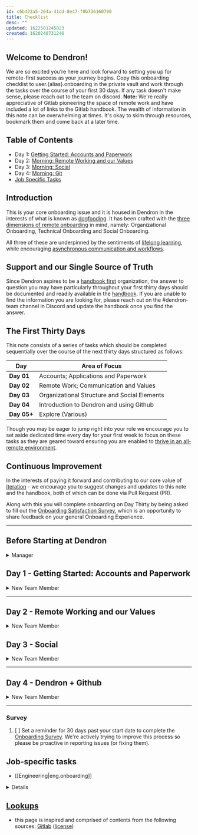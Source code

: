 ```yaml
---
id: c6b422a5-204a-41dd-8e47-f0b736160790
title: Checklist
desc: ""
updated: 1622501245023
created: 1620248731246
---
```


## Welcome to Dendron!

We are so excited you’re here and look forward to setting you up for remote-first success as your journey begins. Copy this onboarding checklist to user.{alias}.onboarding in the private vault and work through the tasks over the course of your first 30 days. If any task doesn't make sense, please reach out to the team on discord. **Note:** We're really appreciative of Gitlab pioneering the space of remote work and have included a lot of links to the Gitlab handbook. The wealth of information in this note can be overwhelming at times. It's okay to skim through resources, bookmark them and come back at a later time.

## Table of Contents

- Day 1: [Getting Started: Accounts and Paperwork](#day-1-getting-started-accounts-and-paperwork)
- Day 2: [Morning: Remote Working and our Values](#day-2-remote-working-and-our-values)
- Day 3: [Morning: Social](#day-3-social)
- Day 4: [Morning: Git](#day-4-git)
- [Job Specific Tasks](#job-specific-tasks)

## Introduction

This is your core onboarding issue and it is housed in Dendron in the interests of what is known as [dogfooding](https://about.gitlab.com/handbook/values/#dogfooding). It has been crafted with the [three dimensions of remote onboarding](https://about.gitlab.com/company/culture/all-remote/onboarding/) in mind, namely: Organizational Onboarding, Technical Onboarding and Social Onboarding.

All three of these are underpinned by the sentiments of [lifelong learning](https://handbook.dendron.so/notes/b89ba854-72fb-4ebc-a8a0-55960b89e9dc.html#lifelong-learning), while encouraging [asynchronous communication and workflows](https://about.gitlab.com/company/culture/all-remote/asynchronous/).

## Support and our Single Source of Truth

Since Dendron aspires to be a [handbook first](https://about.gitlab.com/company/culture/all-remote/handbook-first-documentation/) organization, the answer to question you may have particularly throughout your first thirty days should be documented and readily available in the [handbook](http://handbook.dendron.so). If you are unable to find the information you are looking for, please reach out on the #dendron-team channel in Discord and update the handbook once you find the answer.

## The First Thirty Days

This note consists of a series of tasks which should be completed sequentially over the course of the next thirty days structured as follows:

| Day         | Area of Focus                                |
| ----------- | -------------------------------------------- |
| **Day 01**  | Accounts; Applications and Paperwork         |
| **Day 02**  | Remote Work; Communication and Values        |
| **Day 03**  | Organizational Structure and Social Elements |
| **Day 04**  | Introduction to Dendron and using Github     |
| **Day 05+** | Explore (Various)                            |

Though you may be eager to jump right into your role we encourage you to set aside dedicated time every day for your first week to focus on these tasks as they are geared toward ensuring you are enabled to [thrive in an all-remote environment](https://about.gitlab.com/company/culture/all-remote/onboarding/#the-importance-of-onboarding).

## Continuous Improvement

In the interests of paying it forward and contributing to our core value of [Iteration](https://handbook.dendron.so/notes/b89ba854-72fb-4ebc-a8a0-55960b89e9dc.html#iteration) - we encourage you to suggest changes and updates to this note and the handbook, both of which can be done via Pull Request (PR).

Along with this you will complete onboarding on Day Thirty by being asked to fill out the [Onboarding Satisfaction Survey](TODO), which is an opportunity to share feedback on your general Onboarding Experience.

---

## Before Starting at Dendron

<details>
<summary>Manager</summary>

1. [ ] Check to see if the new hire's Rippling onboard has been completed, if not send out a reminder.
1. [ ] Schedule a Zoom video call with the new team member for the start of their first day to welcome them to the team and set expectations. Send them an invitation to their personal email. The team members Dendron email address will only be activated on their first day. You can find their personal email address on Rippling.
1. [ ] Send an email to the new team member's personal email address welcoming them to Dendron. Provide them with a link to this note to help with a great first day experience.
1. [ ] Read through Gitlab's [Building Trust Handbook page](https://about.gitlab.com/handbook/people-group/learning-and-development/building-trust/).
1. [ ] Organize a smooth onboarding plan with clear starting tasks and pathway for new team member (copy this note for the team member as a starting point)
1. [ ] Review and add any Job-specific tasks to this note. Complete any manager tasks and coordinate with kpats@ if any changes are needed.

### Google account

1.  [ ] Log on to the [Google Admin console](https://admin.google.com/ac/users) and verify the chosen email address is not conflicting with a current account. Then assign the email to team meber and add the email address to [Rippling](https://app.rippling.com/dashboard) in the work email field.

### Accounts and Access

1. [ ] Add the team members to the `Dendron Team` role in Discord. This will give them access to the relevant channels.
1. [ ] Invite team member to recurring team meetings, consider pressing `don't send`, this will reduce noise in their inbox on day 1.
1. [ ] Schedule weekly [1:1 meetings](https://about.gitlab.com/handbook/leadership/1-1/) with new team member. Use the first 15 minutes to get to know your new team member on a personal level.
1. [ ] Set new team member's Github group and project-level permissions as needed.
</details>

## Day 1 - Getting Started: Accounts and Paperwork

<details>
<summary>New Team Member</summary>

### Rpass

1. [ ] :red_circle: Install rpass. Dendron provides all team members with an account to rpass to help manage work credentials.

   - [ ] Detailed instructions TBD.

   #### 2FA (Two-Factor Authentication)

1. [ ] Dendron requires you to enable 2FA (2-Step Verification, also known as two-factor authentication), because it adds an extra layer of security to your account. You sign in with something you know (your password) and something you have (a code you can copy from your Virtual Multi-Factor authentication Device, like [Authy](https://authy.com), FreeOTP, or Google Authenticator). Please make sure that time is set automatically on your device (ie. on Android: "Settings" > "Date & Time" > "Set automatically"). If you have problems with 2FA just let the team know! We can disable it for you to then set it up again. Reach out proactively if you're struggling - it's better than getting locked out and needing to wait for IT Ops to help you get back online.
1. [ ] :red_circle: Do the next 3 steps Today. Actually -- why not RIGHT NOW. This absolutely must be done within a week or you will be locked out and need to wait for an admin to get around to helping you get reconnected.
   1. [ ] :red_circle: Enable 2FA on your Dendron email account (Gmail/GSuite) (this should have been an option to do when you first received the invitation to the account).
   1. [ ] :red_circle: Enable [two-factor authentication](https://docs.github.com/en/github/authenticating-to-github/configuring-two-factor-authentication) on your Github account.

#### Rippling

**_This section is super important to ensure payroll + operations support. Please complete these items on your first day if possible._**

1. [ ] Rippling is our HRIS (Human Resource Information System) for all team members. We have self-service enabled so that at any time you can access your account to see your employment information and documentation. As part of onboarding, please make sure to update everything that is applicable to you.
   1. [ ] Access the Rippling [Dashboard](https://app.rippling.com) and make sure you complete any outstanding tasks assigned to you.
   1. [ ] For contractors being paid by the hour, it may be useful to save an invoice template for future use. An invoice template can be found in Google Docs by searching `Invoice Template` or [here](https://docs.google.com/spreadsheets/d/1faslC4H_NSLsk8jd8xUuwgAjqhkdSlaI0D1WINA1y9Y/edit#gid=0).
1. [ ] Don't forget to comply with the contract you signed, and make sure you understand [Intellectual Property](https://about.gitlab.com/handbook/people-group/code-of-conduct/#intellectual-property-and-protecting-ip).

#### Discord

1. [ ] Register on Discord by following this [invitation link](https://discord.gg/xrKTUStHNZ). Read the next suggestions on how to choose a username first.
1. [ ] You can use your personal discord OR choose to create a new username using your Dendron email. It's generally helpful to choose a username to be the same as your Github handle, for consistency and ease of use.
   1. [ ] At Dendron [Transparency](https://handbook.dendron.so/notes/b89ba854-72fb-4ebc-a8a0-55960b89e9dc.html#transparencyy) is a value and we prefer to use Public channels in Discord. Continue to use public channels wherever possible (`#dev`), especially if it is a work related discussion (you may be surprised by the feedback you get from the community).
   1. Make sure your Discord profile has a **photo** - it makes it easier for other team members to remember you!
   1. We love to hear more, such as where you were before, family/pets, and hobbies.
   1. We also enjoy pictures if you're willing to share. Consider giving your new team members a glimpse into your world (scroll through previous messages in the channel for inspiration).
1. [ ] If you're new to Discord, a short primer can be found at
       [a Beginner's guide to Discord](https://support.discord.com/hc/en-us/articles/360045138571-Beginner-s-Guide-to-Discord).

</details>

---

## Day 2 - Remote Working and our Values

<details>
<summary>New Team Member</summary>

### Remote Work

1. [ ] The first month at a remote company can be hard. **There is as much to unlearn as there is to learn**. Gitlab's a pioneer in this regard and have put together a great set of tips and tricks that will help. You can view their entire course listed below.
1. [ ] Particularly if you're new to working in a 100% remote environment, read over the [Guide for starting a new remote role](https://about.gitlab.com/company/culture/all-remote/getting-started/). You'll find other tips for operating (and thriving!) in an all-remote setting within the [All-Remote section of the Gitlab handbook](https://about.gitlab.com/company/culture/all-remote/). Take some inspiration from the folks at Gitlab on how they structure their remote working day, read this helpful blog post [A day in the life of remote worker](https://about.gitlab.com/blog/2019/06/18/day-in-the-life-remote-worker/)
1. - [ ] Learn more about the `#allremote` onboarding process and additional [best practices](https://about.gitlab.com/company/culture/all-remote/learning-and-development/#how-do-you-onboard-new-team-members).
   - [Adopting a Self-Service and Self-Learning Mentality Knowledge Assessment](https://about.gitlab.com/company/culture/all-remote/self-service/#introduction)
     (Day 1)
   - [Informal Communication in an All-Remote Environment Knowledge Assessment](https://about.gitlab.com/company/culture/all-remote/informal-communication)
   - [Embrace Asynchronous Communication](https://about.gitlab.com/company/culture/all-remote/asynchronous)
   - [ ] [All-Remote Meetings](https://about.gitlab.com/company/culture/all-remote/meetings)
   - [Communicating Effectively and Responsibly Through Text](https://about.gitlab.com/company/culture/all-remote/meetings/#how-do-you-do-all-remote-meetings-right)
   - [ ] [Building and Reinforcing a Sustainable Culture Knowledge Assessment](https://about.gitlab.com/company/culture/all-remote/building-culture/#gitlab-knowledge-assessment-building-and-reinforcing-a-sustainable-culture)
   - [ ] [Combating Burnout, Isolation, and Anxiety in the Remote Workplace](https://about.gitlab.com/company/culture/all-remote/mental-health)
   - [ ] [The Non-Linear Workday](https://about.gitlab.com/company/culture/all-remote/non-linear-workday)

### Values

1. [ ] Dendron values are a living document. Familiarize yourself with our [Values page](https://about.gitlab.com/company/culture/all-remote/mental-health/#introduction).
1. [ ] We are driven by our mission - to help people organize and make sense of their information. Read our [mission statement](https://handbook.dendron.so/notes/8989a93d-8dde-4a51-bb8d-2aad761c93a1.html) for more details.

### Calendar

#### Set Up

1. [ ] Set your Google Calendar [default event duration](https://calendar.google.com/calendar/r/settings) to use `speedy meetings`
1. [ ] Set up [Calendly](https://about.gitlab.com/handbook/tools-and-tips/other-apps/#sts=Calendly). Calendly is a calendar tool that allows individuals to select open meeting slots in order to speak with others outside of Dendron. For Dendron team members, feel free to schedule directly through Google calendar. When you are setting up Calendly, there is no specific Dendron account. With the free version you will only be allowed one meeting time, but if you need to upgrade to a Pro account, you can do so and expense it.
1. [ ] Add the Zoom integration by going to the `Integrations` section at the top of the page. Find Zoom in the list of integrations and click it. It will then ask you to link your Calendly and Zoom accounts together. Do so.
1. [ ] Now make Zoom the default event location by editing each 'Event type' in Calendly (By default, there should be a `15 Minute Meeting`, `30 Minute Meeting` and `60 Minute Meeting` event types) by clicking the gear icon associated with each event type then going to `Edit`. Click on `What event is this?` and under `Location` choose Zoom. Click on `Save and Close`, and do this for each remaining event type.
1. [ ] [Set your working hours & availability](https://support.google.com/calendar/answer/7638168?hl=en) in your Google Calendar.

#### Events

On your calendar, you will have a invites to the below meetings, they are
optional, but you are highly encouraged to attend. Please note: These meetings
may not fall during your first week.

1. Weekly planning sync. This is where the team reviews goals accomplished during the last week and picks up on what should be done this week to be successful.

#### Your Role

- Spend the rest of your day doing your Role-based tasks (see the Job-specific tasks at the end of this issue and in your assigned role-based onboarding issue, as applicable).

</details>

## Day 3 - Social

<details>
<summary>New Team Member</summary>
   
1. [ ] Create and add your own [README](https://about.gitlab.com/handbook/marketing/inbound-marketing/digital-experience/website/#creating-and-publishing-your-gitlab-readme). This may take some time to create so please feel free to iterate on it once you get some details in to your user.<name> hierarchy in Dendron.

### Social media + Expenses

- [ ] Connect with or follow Dendron's social media sites:
      [LinkedIn](https://www.linkedin.com/company/dendron-so/),
      [Twitter](https://twitter.com/dendronhq),
      [YouTube](https://www.youtube.com/channel/UC8GQLj4KZhN8WcJPiKXtcRQ).
- [ ] Familiarize yourself with our [[expense report process|dendron.sop.expensing]] and bookmark the [link](https://airtable.com/shrtJd0sitnY6Bfre) to expensing stuff.

### Your Role

- Spend the rest of your day doing your Role-based tasks (see the Job-specific
  tasks at the end of this issue and in your assigned role-based onboarding
  issue, as applicable).

</details>

---

## Day 4 - Dendron + Github

<details>
<summary>New Team Member</summary>

For those new to Github and Dendron, it's important to get familiar with the below and [bookmark these links](https://about.gitlab.com/company/culture/all-remote/self-service/)

### General Breakdown

1. [ ] Read how devs can [contribute](https://wiki.dendron.so/notes/81da87be-2d4e-47b5-a1d6-c0d647e1ab00.html) to Dendron.
1. [ ] Read [this page](https://wiki.dendron.so/notes/3489b652-cd0e-4ac8-a734-08094dc043eb.html) and all child pages for an overview of the Dendron Development Process

#### Issues and Issue Trackers

1. [ ] Learn how to use [Github Issues](https://github.com/dendronhq/dendron/issues). We use Github Issues to raise awareness, discuss, and propose solutions for various issues related to any aspect of our business. The most common issues are created in the following projects:
   - [Dendron](https://github.com/dendronhq/dendron/issues) - Issues related to
     our main tool.
   - [Dendron Site](https://github.com/dendronhq/dendron-site/issues) - Issues related to documentation.
1. [ ] Make an improvement to the [handbook](https://github.com/dendronhq/handbook). Being new, you may be unsure if your idea for a change is good or not, and that's OK! Your pull request starts the discussion, so don't be afraid to offer your perspective as a new team member.
   - [ ] Handbook: Assign the pull request (PR) to your onboarding buddy (if they have merge rights; if not, assign to your manager).

</details>

---

### Survey

1. [ ] Set a reminder for 30 days past your start date to complete the [Onboarding Survey](TODO). We're actively trying to improve this process so please be proactive in reporting issues (or fixing them).

## Job-specific tasks
- [[Engineering|eng.onboarding]]

<details>

<!-- include: role_tasks -->

<!-- include: people_manager_tasks -->

<!-- include: division_tasks -->

<!-- include: intern_tasks -->

### Day 10

- [ ] Schedule a mid-point check-in with your mentor that should happen by about week 8 of your internship

### Day 30

- [ ] Have clarity/weekly breakdown for the remaining weeks of the internship. Review this with your mentor to make sure you're on the same page.

### Day 90

- [ ] Make sure you have scheduled a community office hour slot to demo/show-off what you've built. There should be a mini-announcement that goes out in the Discord prior to the office hour.

---

<!-- include: department_tasks -->

---

</details>

## [Lookups](https://handbook.dendron.so/notes/b89ba854-72fb-4ebc-a8a0-55960b89e9dc.html#lookup)

- this page is inspired and comprised of contents from the following sources: [Gitlab](https://about.gitlab.com/handbook/) ([license](https://gitlab.com/gitlab-org/dco/blob/master/README.md))
